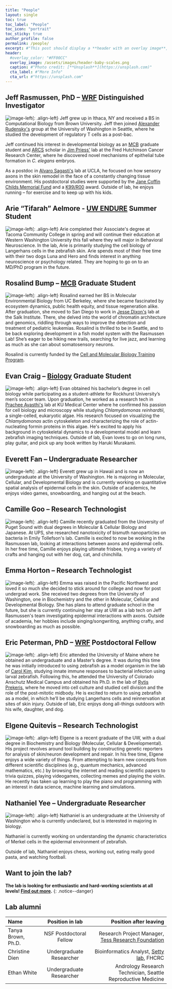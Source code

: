 ```yaml
---
title: "People"
layout: single
toc: true
toc_label: "People"
toc_icon: "portrait"
toc_sticky: true
author_profile: false
permalink: /people/
excerpt: #"This post should display a **header with an overlay image**, if the theme supports it."
header:
  #overlay_color: "#FF00CC"
  overlay_image: /assets/images/header-baby-scales.png
  caption: #"Photo credit: [**Unsplash**](https://unsplash.com)"
  cta_label: #"More Info"
  cta_url: #"https://unsplash.com"
---
```

## Jeff Rasmussen, PhD – [WRF](http://www.wrfseattle.org/) Distinguished Investigator
![image-left](https://www.biology.washington.edu/sites/default/files/styles/portrait/public/JeffRas-Headshot-UWBiol.jpg){: .align-left} Jeff grew up in Ithaca, NY and received a BS in Computational Biology from Brown University. Jeff then joined [Alexander Rudensky's](https://www.mskcc.org/research-areas/labs/alexander-rudensky) group at the University of Washington in Seattle, where he studied the development of regulatory T cells as a post-bac. 

Jeff continued his interest in developmental biology as an [MCB](https://depts.washington.edu/mcb/) graduate student and [ARCS](http://www.seattlearcsfoundation.org/) scholar in [Jim Priess'](http://research.fhcrc.org/priess/en.html) lab at the Fred Hutchinson Cancer Research Center, where he discovered novel mechanisms of epithelial tube formation in *C. elegans* embryos.

As a postdoc in [Alvaro Sagasti's](https://www.mcdb.ucla.edu/Research/Sagasti/Sagasti_lab_home.html) lab at UCLA, he focused on how sensory axons in the skin remodel in the face of a constantly changing tissue environment. His postdoctoral studies were supported by the [Jane Coffin Childs Memorial Fund](http://www.jccfund.org/) and a [K99/R00](https://projectreporter.nih.gov/project_info_description.cfm?aid=9229568&icde=38773434) award. Outside of lab, he enjoys running – for exercise and to keep up with his kids.

## Arie “Tifarah” Aelmore - [UW ENDURE](http://depts.washington.edu/endure/) Summer Student
![image-left](/assets/images/Arie-web.jpg){: .align-left} Arie completed their Associate's degree at Tacoma Community College in spring and will continue their education at Western Washington University this fall where they will major in Behavioral Neuroscience. In the lab, Arie is primarily studying the cell biology of Langerhans cells in the zebrafish skin. Arie spends most of their free time with their two dogs Luna and Hero and finds interest in anything neuroscience or psychology related. They are hoping to go on to an MD/PhD program in the future.

## Rosalind Bump – [MCB](https://depts.washington.edu/mcb/) Graduate Student
![image-left](/assets/images/Rosalind-web.jpg){: .align-left} Rosalind earned her BS in Molecular Environmental Biology from UC Berkeley, where she became fascinated by ecosystem dynamics, public health equity, and tissue regeneration alike. After graduation, she moved to San Diego to work in [Jesse Dixon's](https://dixon.salk.edu/) lab at the Salk Institute. There, she delved into the world of chromatin architecture and genomics, riddling through ways to improve the detection and treatment of pediatric leukemias. Rosalind is thrilled to be in Seattle, and to be back exploring development in a fish model system with the Rasmussen Lab! She’s eager to be hiking new trails, searching for live jazz, and learning as much as she can about somatosensory neurons.

Rosalind is currently funded by the [Cell and Molecular Biology Training Program](https://depts.washington.edu/cmbtg/). <a href="https://twitter.com/rosbump"><i class="fab fa-fw fa-twitter-square" aria-hidden="true"></i></a>

## Evan Craig – [Biology](https://www.biology.washington.edu/programs/graduate) Graduate Student
![image-left](/assets/images/Evan-web.jpg){: .align-left} Evan obtained his bachelor’s degree in cell biology while participating as a student-athlete for Rockhurst University’s men’s soccer team. Upon graduation, he worked as a research tech in [Prachee Avasthi's](http://www.avasthilab.org/) lab at KU Medical Center where he confirmed his passion for cell biology and microscopy while studying *Chlamydomonas reinhardtii*, a single-celled, eukaryotic algae.  His research focused on visualizing the *Chlamydomonas* actin cytoskeleton and characterizing the role of actin-nucleating formin proteins in this algae. He's excited to apply his background in cytoskeletal dynamics to a developmental model and learn zebrafish imaging techniques. Outside of lab, Evan loves to go on long runs, play guitar, and pick up any book written by Haruki Murakami.
<a href="https://twitter.com/evanwalkercraig"><i class="fab fa-fw fa-twitter-square" aria-hidden="true"></i></a>

## Everett Fan – Undergraduate Researcher
![image-left](/assets/images/Everett-web.jpg){: .align-left} Everett grew up in Hawaii and is now an undergraduate at the University of Washington. He is majoring in Molecular, Cellular, and Developmental Biology and is currently working on quantitative spatial analysis of epidermal cells in the skin. Outside of academics, he enjoys video games, snowboarding, and hanging out at the beach. 

## Camille Goo – Research Technologist
![image-left](/assets/images/Camille-web.jpg){: .align-left} Camille recently graduated from the University of Puget Sound with dual degrees in Molecular & Cellular Biology and Japanese. At UPS, she researched nanotoxicity of bismuth nanoparticles on bacteria in Emily Tollefson's lab. Camille is excited to now be working in the Rasmussen lab, looking at interactions between axons and epidermal cells. In her free time, Camille enjoys playing ultimate frisbee, trying a variety of crafts and hanging out with her dog, cat, and chinchilla.

## Emma Horton – Research Technologist
![image-left](/assets/images/Emma-web.jpg){: .align-left} Emma was raised in the Pacific Northwest and loved it so much she decided to stick around for college and now for post undergrad work. She received two degrees from the University of Washington, one in Biochemistry and the other in Molecular, Cellular and Developmental Biology. She has plans to attend graduate school in the future, but she is currently continuing her stay at UW as a lab tech on Jeff Rasmussen's team investigating epidermal interactions with axons. Outside of academia, her hobbies include singing/songwriting, anything crafty, and snowboarding as much as possible. 

## Eric Peterman, PhD – [WRF](http://wrfseattle.org/fellows.php) Postdoctoral Fellow
![image-left](/assets/images/Eric-web.jpg){: .align-left} Eric attended the University of Maine where he obtained an undergraduate and a Master’s degree. It was during this time he was initially introduced to using zebrafish as a model organism in the lab of [Carol Kim](https://gsbse.umaine.edu/people/carol-kim/), studying innate immune responses to bacterial infection using larval zebrafish. Following this, he attended the University of Colorado Anschutz Medical Campus and obtained his Ph.D. in the lab of [Rytis Prekeris](https://www.prekerislab.com/), where he moved into cell culture and studied cell division and the role of the post-mitotic midbody. He is excited to return to using zebrafish as a model, in which he’ll be studying Langerhans cells and reinnervation at sites of skin injury. Outside of lab, Eric enjoys dong all-things outdoors with his wife, daughter, and dog.
<a href="https://twitter.com/errricpeterman"><i class="fab fa-fw fa-twitter-square" aria-hidden="true"></i></a>

## Elgene Quitevis – Research Technologist
![image-left](/assets/images/Elgene-web.jpg){: .align-left} Elgene is a recent graduate of the UW, with a dual degree in Biochemistry and Biology (Molecular, Cellular & Developmental). His project revolves around tool building by constructing genetic reporters for analysis of skin/neuron development and repair.  In his free time, Elgene enjoys a wide variety of things. From attempting to learn new concepts from different scientific disciplines (e.g., quantum mechanics, advanced mathematics, etc.) by browsing the internet and reading scientific papers to trivia quizzes, playing videogames, collecting memes and playing the violin. He recently has taken up learning to play the piano and programming with an interest in data science, machine learning and simulations.

## Nathaniel Yee – Undergraduate Researcher
![image-left](/assets/images/Nathaniel-web.jpg){: .align-left} Nathaniel is an undergraduate at the University of Washington who is currently undeclared, but is interested in majoring in biology. 

Nathaniel is currently working on understanding the dynamic characteristics of Merkel cells in the epidermal environment of zebrafish.

Outside of lab, Nathaniel enjoys chess, working out, eating really good pasta, and watching football.


## Want to join the lab?
**The lab is looking for enthusiastic and hard-working scientists at all levels! [Find out more](/join/).** 
{: .notice--danger}

## Lab alumni

| Name | Position in lab | Position after leaving |
|:--------|:-------:|--------:|
| Tanya Brown, Ph.D. <a href="https://twitter.com/TanyaLBrown_14"><i class="fab fa-fw fa-twitter-square" aria-hidden="true"></i></a>  | NSF Postdoctoral Fellow | Research Project Manager, [Tess Research Foundation](https://www.tessresearch.org/)   |
| Christine Dien <a href="https://twitter.com/christine_dien"><i class="fab fa-fw fa-twitter-square" aria-hidden="true"></i></a> | Undergraduate Researcher | Bioinformatics Analyst, [Setty lab](https://research.fhcrc.org/setty/en.html), FHCRC |
| Ethan White   | Undergraduate Researcher   |  Andrology Research Technician, Seattle Reproductive Medicine |
